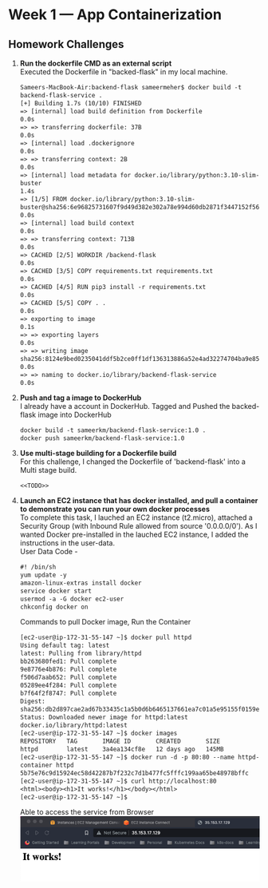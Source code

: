 # Week 1 — App Containerization

## Homework Challenges
1. **Run the dockerfile CMD as an external script**  
Executed the Dockerfile in "backed-flask" in my local machine.
    ```
    Sameers-MacBook-Air:backend-flask sameermeher$ docker build -t backend-flask-service .
    [+] Building 1.7s (10/10) FINISHED      
    => [internal] load build definition from Dockerfile                                                                                                                                             0.0s
    => => transferring dockerfile: 37B                                                                                                                                                              0.0s
    => [internal] load .dockerignore                                                                                                                                                                0.0s
    => => transferring context: 2B                                                                                                                                                                  0.0s
    => [internal] load metadata for docker.io/library/python:3.10-slim-buster                                                                                                                       1.4s
    => [1/5] FROM docker.io/library/python:3.10-slim-buster@sha256:6e96825731607f9d49d382e302a78e994d60db2871f3447152f56621069e6114                                                                 0.0s
    => [internal] load build context                                                                                                                                                                0.0s
    => => transferring context: 713B                                                                                                                                                                0.0s
    => CACHED [2/5] WORKDIR /backend-flask                                                                                                                                                          0.0s
    => CACHED [3/5] COPY requirements.txt requirements.txt                                                                                                                                          0.0s
    => CACHED [4/5] RUN pip3 install -r requirements.txt                                                                                                                                            0.0s
    => CACHED [5/5] COPY . .                                                                                                                                                                        0.0s
    => exporting to image                                                                                                                                                                           0.1s
    => => exporting layers                                                                                                                                                                          0.0s
    => => writing image sha256:8124e9bed0235041ddf5b2ce0ff1df136313886a52e4ad32274704ba9e853fb4                                                                                                     0.0s
    => => naming to docker.io/library/backend-flask-service                                                                                                                                         0.0s
    ```
2. **Push and tag a image to DockerHub**  
I already have a account in DockerHub. Tagged and Pushed the backed-flask image into DockerHub

    ```
    docker build -t sameerkm/backend-flask-service:1.0 .
    docker push sameerkm/backend-flask-service:1.0
    ```
3. **Use multi-stage building for a Dockerfile build**  
For this challenge, I changed the Dockerfile of 'backend-flask' into a Multi stage build.
    ```
    <<TODO>>
    ```
4. **Launch an EC2 instance that has docker installed, and pull a container to demonstrate you can run your own docker processes**  
To complete this task, I lauched an EC2 instance (t2.micro), attached a Security Group (with Inbound Rule allowed from source '0.0.0.0/0'). As I wanted Docker pre-installed in the lauched EC2 instance, I added the instructions in the user-data.  
User Data Code - 
    ```
    #! /bin/sh
    yum update -y
    amazon-linux-extras install docker
    service docker start
    usermod -a -G docker ec2-user
    chkconfig docker on
    ```  
    Commands to pull Docker image, Run the Container
    ```
    [ec2-user@ip-172-31-55-147 ~]$ docker pull httpd
    Using default tag: latest
    latest: Pulling from library/httpd
    bb263680fed1: Pull complete 
    9e8776e4b876: Pull complete 
    f506d7aab652: Pull complete 
    05289ee4f284: Pull complete 
    b7f64f2f8747: Pull complete 
    Digest: sha256:db2d897cae2ad67b33435c1a5b0d6b6465137661ea7c01a5e95155f0159e1bcf
    Status: Downloaded newer image for httpd:latest
    docker.io/library/httpd:latest
    [ec2-user@ip-172-31-55-147 ~]$ docker images
    REPOSITORY   TAG       IMAGE ID       CREATED       SIZE
    httpd        latest    3a4ea134cf8e   12 days ago   145MB
    [ec2-user@ip-172-31-55-147 ~]$ docker run -d -p 80:80 --name httpd-container httpd
    5b75e76c9d15924ec58d42287b7f232c7d1b477fc5fffc199aa65be48978bffc
    [ec2-user@ip-172-31-55-147 ~]$ curl http://localhost:80
    <html><body><h1>It works!</h1></body></html>
    [ec2-user@ip-172-31-55-147 ~]$ 
    ```
    Able to access the service from Browser  
    ![Site accessible in browser](../_docs/assets/week-1/docker-ec2-site-browser.png)